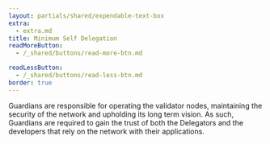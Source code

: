 ```yaml
---
layout: partials/shared/expendable-text-box
extra:
  - extra.md
title: Minimum Self Delegation
readMoreButton:
  - /_shared/buttons/read-more-btn.md

readLessButton:
  - /_shared/buttons/read-less-btn.md
border: true
---
```


Guardians are responsible for operating the validator nodes, maintaining the security of the network and upholding its long term vision. As such, Guardians are required to gain the trust of both the Delegators and the developers that rely on the network with their applications.
